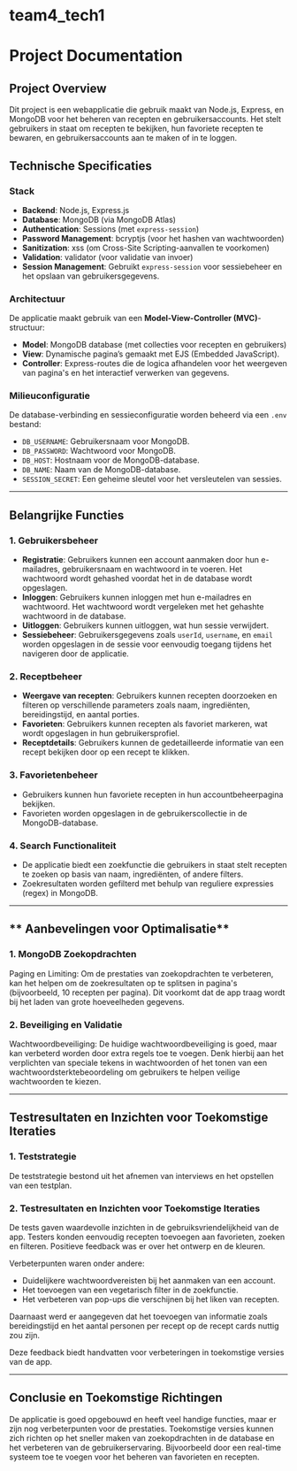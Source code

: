 # team4_tech1


# **Project Documentation**


## **Project Overview**


Dit project is een webapplicatie die gebruik maakt van Node.js, Express, en MongoDB voor het beheren van recepten en gebruikersaccounts. Het stelt gebruikers in staat om recepten te bekijken, hun favoriete recepten te bewaren, en gebruikersaccounts aan te maken of in te loggen.


## **Technische Specificaties**


### **Stack**
- **Backend**: Node.js, Express.js
- **Database**: MongoDB (via MongoDB Atlas)
- **Authentication**: Sessions (met `express-session`)
- **Password Management**: bcryptjs (voor het hashen van wachtwoorden)
- **Sanitization**: xss (om Cross-Site Scripting-aanvallen te voorkomen)
- **Validation**: validator (voor validatie van invoer)
- **Session Management**: Gebruikt `express-session` voor sessiebeheer en het opslaan van gebruikersgegevens.


### **Architectuur**
De applicatie maakt gebruik van een **Model-View-Controller (MVC)**-structuur:
- **Model**: MongoDB database (met collecties voor recepten en gebruikers)
- **View**: Dynamische pagina’s gemaakt met EJS (Embedded JavaScript).
- **Controller**: Express-routes die de logica afhandelen voor het weergeven van pagina's en het interactief verwerken van gegevens.


### **Milieuconfiguratie**
De database-verbinding en sessieconfiguratie worden beheerd via een `.env` bestand:
- `DB_USERNAME`: Gebruikersnaam voor MongoDB.
- `DB_PASSWORD`: Wachtwoord voor MongoDB.
- `DB_HOST`: Hostnaam voor de MongoDB-database.
- `DB_NAME`: Naam van de MongoDB-database.
- `SESSION_SECRET`: Een geheime sleutel voor het versleutelen van sessies.


---


## **Belangrijke Functies**


### **1. Gebruikersbeheer**
- **Registratie**: Gebruikers kunnen een account aanmaken door hun e-mailadres, gebruikersnaam en wachtwoord in te voeren. Het wachtwoord wordt gehashed voordat het in de database wordt opgeslagen.
- **Inloggen**: Gebruikers kunnen inloggen met hun e-mailadres en wachtwoord. Het wachtwoord wordt vergeleken met het gehashte wachtwoord in de database.
- **Uitloggen**: Gebruikers kunnen uitloggen, wat hun sessie verwijdert.
- **Sessiebeheer**: Gebruikersgegevens zoals `userId`, `username`, en `email` worden opgeslagen in de sessie voor eenvoudig toegang tijdens het navigeren door de applicatie.


### **2. Receptbeheer**
- **Weergave van recepten**: Gebruikers kunnen recepten doorzoeken en filteren op verschillende parameters zoals naam, ingrediënten, bereidingstijd, en aantal porties.
- **Favorieten**: Gebruikers kunnen recepten als favoriet markeren, wat wordt opgeslagen in hun gebruikersprofiel.
- **Receptdetails**: Gebruikers kunnen de gedetailleerde informatie van een recept bekijken door op een recept te klikken.


### **3. Favorietenbeheer**
- Gebruikers kunnen hun favoriete recepten in hun accountbeheerpagina bekijken.
- Favorieten worden opgeslagen in de gebruikerscollectie in de MongoDB-database.


### **4. Search Functionaliteit**
- De applicatie biedt een zoekfunctie die gebruikers in staat stelt recepten te zoeken op basis van naam, ingrediënten, of andere filters.
- Zoekresultaten worden gefilterd met behulp van reguliere expressies (regex) in MongoDB.


---


## ** Aanbevelingen voor Optimalisatie**

### **1. MongoDB Zoekopdrachten**

Paging en Limiting: Om de prestaties van zoekopdrachten te verbeteren, kan het helpen om de zoekresultaten op te splitsen in pagina's (bijvoorbeeld, 10 recepten per pagina). Dit voorkomt dat de app traag wordt bij het laden van grote hoeveelheden gegevens.

### **2. Beveiliging en Validatie**

Wachtwoordbeveiliging: De huidige wachtwoordbeveiliging is goed, maar kan verbeterd worden door extra regels toe te voegen. Denk hierbij aan het verplichten van speciale tekens in wachtwoorden of het tonen van een wachtwoordsterktebeoordeling om gebruikers te helpen veilige wachtwoorden te kiezen.


---


## **Testresultaten en Inzichten voor Toekomstige Iteraties**

### **1. Teststrategie**
De teststrategie bestond uit het afnemen van interviews en het opstellen van een testplan.

### **2. Testresultaten en Inzichten voor Toekomstige Iteraties**

De tests gaven waardevolle inzichten in de gebruiksvriendelijkheid van de app. Testers konden eenvoudig recepten toevoegen aan favorieten, zoeken en filteren. Positieve feedback was er over het ontwerp en de kleuren. 

Verbeterpunten waren onder andere:
- Duidelijkere wachtwoordvereisten bij het aanmaken van een account.
- Het toevoegen van een vegetarisch filter in de zoekfunctie.
- Het verbeteren van pop-ups die verschijnen bij het liken van recepten.

Daarnaast werd er aangegeven dat het toevoegen van informatie zoals bereidingstijd en het aantal personen per recept op de recept cards nuttig zou zijn.

Deze feedback biedt handvatten voor verbeteringen in toekomstige versies van de app.

 ---


## **Conclusie en Toekomstige Richtingen**


De applicatie is goed opgebouwd en heeft veel handige functies, maar er zijn nog verbeterpunten voor de prestaties. Toekomstige versies kunnen zich richten op het sneller maken van zoekopdrachten in de database en het verbeteren van de gebruikerservaring. Bijvoorbeeld door een real-time systeem toe te voegen voor het beheren van favorieten en recepten.